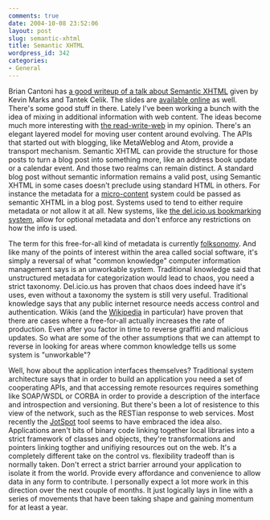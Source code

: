 ```yaml
---
comments: true
date: 2004-10-08 23:52:06
layout: post
slug: semantic-xhtml
title: Semantic XHTML
wordpress_id: 342
categories:
- General
---
```


Brian Cantoni has [a good writeup of a talk about Semantic XHTML](http://www.cantoni.org/2004/09/28/sdforum_technorati_talk) given by Kevin Marks and Tantek Celik.  The slides are [available online](http://tantek.com/presentations/20040928sdforumws/semantic-xhtml.html) as well. There's some good stuff in there. Lately I've been working a bunch with the idea of mixing in additional information with web content. The ideas become much more interesting with [the read-write-web](http://davenet.scripting.com/2003/01/06/firstEssayOfTheYear) in my opinion. There's an elegant layered model for moving user content around evolving. The APIs that started out with blogging, like MetaWeblog and Atom, provide a transport mechanism. Semantic XHTML can provide the structure for those posts to turn a blog post into something more, like an address book update or a calendar event. And those two realms can remain distinct. A standard blog post without semantic information remains a valid post, using Semantic XHTML in some cases doesn't preclude using standard HTML in others. For instance the metadata for a [micro-content](http://joi.ito.com/joiwiki/MicroContentBlurb) system could be passed as semantic XHTML in a blog post. Systems used to tend to either require metadata or not allow it at all. New systems, like [the del.icio.us bookmarking system](http://del.icio.us), allow for optional metadata and don't enforce any restrictions on how the info is used.

The term for this free-for-all kind of metadata is currently [folksonomy](http://www.corante.com/many/archives/2004/08/25/folksonomy.php). And like many of the points of interest within the area called social software, it's simply a reversal of what "common knowledge" computer information management says is an unworkable system. Traditional knowledge said that unstructured metadata for categorization would lead to chaos, you need a strict taxonomy. Del.icio.us has proven that chaos does indeed have it's uses, even without a taxonomy the system is still very useful. Traditional knowledge says that any public internet resource needs access control and authentication. Wikis (and the [Wikipedia](http://www.wikipedia.com) in particular) have proven that there are cases where a free-for-all actually increases the rate of production. Even after you factor in time to reverse graffiti and malicious updates. So what are some of the other assumptions that we can attempt to reverse in looking for areas where common knowledge tells us some system is "unworkable"?

Well, how about the application interfaces themselves? Traditional system architecture says that in order to build an application you need a set of cooperating APIs, and that accessing remote resources requires something like SOAP/WSDL or CORBA in order to provide a description of the interface and introspection and versioning. But there's been a lot of resistence to this view of the network, such as the RESTian response to web services. Most recently the [JotSpot](http://www.jot.com/) tool seems to have embraced the idea also. Applications aren't bits of binary code linking together local libraries into a strict framework of classes and objects, they're transformations and pointers linking togther and unifiying resources out on the web. It's a completely different take on the control vs. flexibility tradeoff than is normally taken. Don't errect a strict barrier arround your application to isolate it from the world. Provide every affordance and convenience to allow data in any form to contribute. I personally expect a lot more work in this direction over the next couple of months. It just logically lays in line with a series of movements that have been taking shape and gaining momentum for at least a year.
